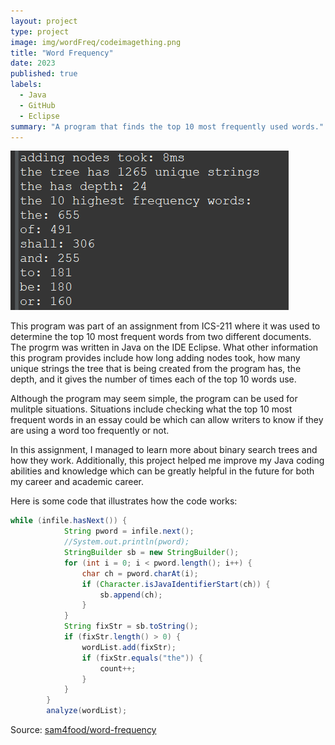 ```yaml
---
layout: project
type: project
image: img/wordFreq/codeimagething.png
title: "Word Frequency"
date: 2023
published: true
labels:
  - Java
  - GitHub
  - Eclipse
summary: "A program that finds the top 10 most frequently used words."
---
```


<img class="img-fluid" src="../img/wordFreq/outputlul.png">

This program was part of an assignment from ICS-211 where it was used to determine the top 10 most frequent words from two different documents. The progrm was written in Java on the IDE Eclipse. What other information this program provides include how long adding nodes took, how many unique strings the tree that is being created from the program has, the depth, and it gives the number of times each of the top 10 words use. 

Although the program may seem simple, the program can be used for mulitple situations. Situations include checking what the top 10 most frequent words in an essay could be which can allow writers to know if they are using a word too frequently or not. 

In this assignment, I managed to learn more about binary search trees and how they work. Additionally, this project helped me improve my Java coding abilities and knowledge which can be greatly helpful in the future for both my career and academic career.

Here is some code that illustrates how the code works:

```java
while (infile.hasNext()) {
			String pword = infile.next();
			//System.out.println(pword);
			StringBuilder sb = new StringBuilder();
			for (int i = 0; i < pword.length(); i++) {
				char ch = pword.charAt(i);
				if (Character.isJavaIdentifierStart(ch)) {
					sb.append(ch);
				}
			}
			String fixStr = sb.toString();
			if (fixStr.length() > 0) {
				wordList.add(fixStr);
				if (fixStr.equals("the")) {
					count++;
				}
			}
		}
		analyze(wordList);
```

Source: <a href="https://github.com/sam4food/word-frequency">sam4food/word-frequency</a>


